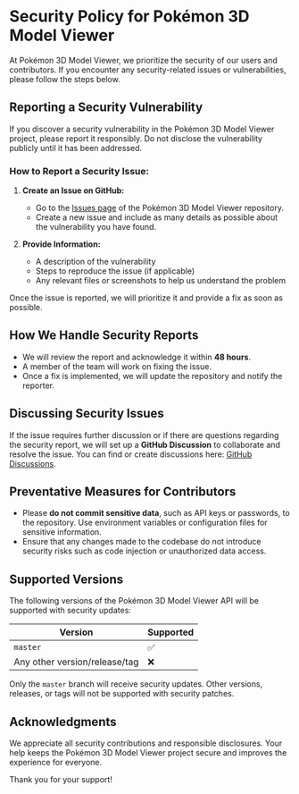 # Security Policy for Pokémon 3D Model Viewer

At Pokémon 3D Model Viewer, we prioritize the security of our users and contributors. If you encounter any security-related issues or vulnerabilities, please follow the steps below.

## Reporting a Security Vulnerability

If you discover a security vulnerability in the Pokémon 3D Model Viewer project, please report it responsibly. Do not disclose the vulnerability publicly until it has been addressed.

### How to Report a Security Issue:

1. **Create an Issue on GitHub:**
   - Go to the [Issues page](https://github.com/Sudhanshu-Ambastha/Poke-3D-Models/issues) of the Pokémon 3D Model Viewer repository.
   - Create a new issue and include as many details as possible about the vulnerability you have found.

2. **Provide Information:**
   - A description of the vulnerability
   - Steps to reproduce the issue (if applicable)
   - Any relevant files or screenshots to help us understand the problem

Once the issue is reported, we will prioritize it and provide a fix as soon as possible.

## How We Handle Security Reports

- We will review the report and acknowledge it within **48 hours**.
- A member of the team will work on fixing the issue.
- Once a fix is implemented, we will update the repository and notify the reporter.

## Discussing Security Issues

If the issue requires further discussion or if there are questions regarding the security report, we will set up a **GitHub Discussion** to collaborate and resolve the issue. You can find or create discussions here: [GitHub Discussions](https://github.com/Sudhanshu-Ambastha/Poke-3D-Models/discussions).

## Preventative Measures for Contributors

- Please **do not commit sensitive data**, such as API keys or passwords, to the repository. Use environment variables or configuration files for sensitive information.
- Ensure that any changes made to the codebase do not introduce security risks such as code injection or unauthorized data access.

## Supported Versions

The following versions of the Pokémon 3D Model Viewer API will be supported with security updates:

| Version | Supported |
| --- | --- |
| `master` | :white_check_mark: |
| Any other version/release/tag | :x: |

Only the `master` branch will receive security updates. Other versions, releases, or tags will not be supported with security patches.

## Acknowledgments

We appreciate all security contributions and responsible disclosures. Your help keeps the Pokémon 3D Model Viewer project secure and improves the experience for everyone.

Thank you for your support!
